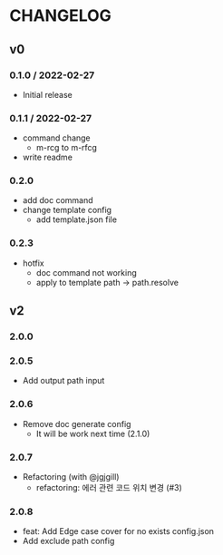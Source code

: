 # CHANGELOG

## v0

### 0.1.0 / 2022-02-27

- Initial release

### 0.1.1 / 2022-02-27

- command change
  - m-rcg to m-rfcg
- write readme

### 0.2.0

- add doc command
- change template config
  - add template.json file

### 0.2.3

- hotfix
  - doc command not working
  - apply to template path -> path.resolve

## v2

### 2.0.0

### 2.0.5

- Add output path input

### 2.0.6

- Remove doc generate config
  - It will be work next time (2.1.0)

### 2.0.7

- Refactoring (with @jgjgill)
  - refactoring: 에러 관련 코드 위치 변경 (#3)

### 2.0.8

- feat: Add Edge case cover for no exists config.json
- Add exclude path config
